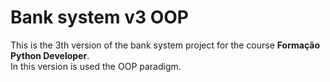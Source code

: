 # Bank system v3 OOP

This is the 3th version of the bank system project for the course **Formação Python Developer**.  
In this version is used the OOP paradigm.  

